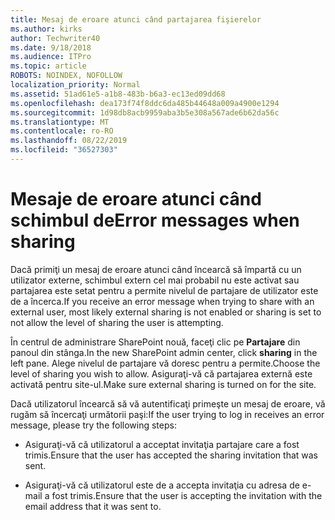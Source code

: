 ```yaml
---
title: Mesaj de eroare atunci când partajarea fişierelor
ms.author: kirks
author: Techwriter40
ms.date: 9/18/2018
ms.audience: ITPro
ms.topic: article
ROBOTS: NOINDEX, NOFOLLOW
localization_priority: Normal
ms.assetid: 51ad61e5-a1b8-483b-b6a3-ec13ed09dd68
ms.openlocfilehash: dea173f74f8ddc6da485b44648a009a4900e1294
ms.sourcegitcommit: 1d98db8acb9959aba3b5e308a567ade6b62da56c
ms.translationtype: MT
ms.contentlocale: ro-RO
ms.lasthandoff: 08/22/2019
ms.locfileid: "36527303"
---
```

# <a name="error-messages-when-sharing"></a><span data-ttu-id="87a90-102">Mesaje de eroare atunci când schimbul de</span><span class="sxs-lookup"><span data-stu-id="87a90-102">Error messages when sharing</span></span>

<span data-ttu-id="87a90-103">Dacă primiţi un mesaj de eroare atunci când încearcă să împartă cu un utilizator externe, schimbul extern cel mai probabil nu este activat sau partajarea este setat pentru a permite nivelul de partajare de utilizator este de a încerca.</span><span class="sxs-lookup"><span data-stu-id="87a90-103">If you receive an error message when trying to share with an external user, most likely external sharing is not enabled or sharing is set to not allow the level of sharing the user is attempting.</span></span>
  
<span data-ttu-id="87a90-104">În centrul de administrare SharePoint nouă, faceţi clic pe **Partajare** din panoul din stânga.</span><span class="sxs-lookup"><span data-stu-id="87a90-104">In the  new SharePoint admin center, click **sharing** in the left pane.</span></span> <span data-ttu-id="87a90-105">Alege nivelul de partajare vă doresc pentru a permite.</span><span class="sxs-lookup"><span data-stu-id="87a90-105">Choose the level of sharing you wish to allow.</span></span> <span data-ttu-id="87a90-106">Asiguraţi-vă că partajarea externă este activată pentru site-ul.</span><span class="sxs-lookup"><span data-stu-id="87a90-106">Make sure external sharing is turned on for the site.</span></span> 
  
<span data-ttu-id="87a90-107">Dacă utilizatorul încearcă să vă autentificaţi primeşte un mesaj de eroare, vă rugăm să încercaţi următorii paşi:</span><span class="sxs-lookup"><span data-stu-id="87a90-107">If the user trying to log in receives an error message, please try the following steps:</span></span>
  
- <span data-ttu-id="87a90-108">Asiguraţi-vă că utilizatorul a acceptat invitaţia partajare care a fost trimis.</span><span class="sxs-lookup"><span data-stu-id="87a90-108">Ensure that the user has accepted the sharing invitation that was sent.</span></span>
    
- <span data-ttu-id="87a90-109">Asiguraţi-vă că utilizatorul este de a accepta invitaţia cu adresa de e-mail a fost trimis.</span><span class="sxs-lookup"><span data-stu-id="87a90-109">Ensure that the user is accepting the invitation with the email address that it was sent to.</span></span>
    

